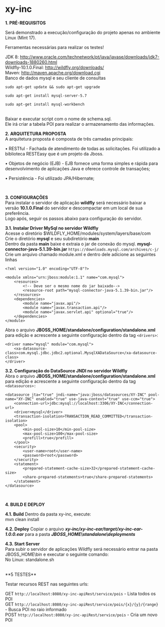 # xy-inc

**1. PRÉ-REQUISITOS**<br/>

Será demonstrado a execução/configuração do projeto apenas no ambiente Linux (Mint 17).

Ferramentas necessárias para realizar os testes!

JDK 8: http://www.oracle.com/technetwork/pt/java/javase/downloads/jdk7-downloads-1880260.html<br/>
Wildfly-10.1.0.Final: http://wildfly.org/downloads/<br/>
Maven: http://maven.apache.org/download.cgi<br/>
Banco de dados mysql e seu cliente de consultas<br/>
```
sudo apt-get update && sudo apt-get upgrade

sudo apt-get install mysql-server-5.7

sudo apt-get install mysql-workbench

```
<br/>
Baixar e executar script com o nome de schema.sql.<br/>
Ele irá criar a tabela POI para realizar o armazenamento das informações.<br/>

**2. ARQUITETURA PROPOSTA**<br/>
A arquitetura proposta é composta de três camadas principais:


•	RESTful - Fachada de atendimento de todas as solicitações. Foi utilizado a biblioteca RESTEasy que é um projeto da Jboss.

•	Objetos de negócio (EJB) - EJB fornece uma forma simples e rápida para desenvolvimento de aplicações Java e oferece controle de transações;

•	Persistência - Foi utilizado JPA/Hibernate;

<br/>

**3. CONFIGURAÇÕES**<br/>
Para instalar o servidor de aplicação **wildfly** será necessário baixar a versão **10.1.0.Final** do servidor e descompactar em um local de sua preferência. <br/>
Logo após, seguir os passos abaixo para configuração do servidor.<br/>

**3.1. Instalar Driver MySql no servidor Wildfly**<br/>
Acesse o diretório $WILDFLY_HOME/modules/system/layers/base/com<br/>
Crie o diretório **mysql** e seu subdiretório **main**<br/>
Dentro da pasta **main** baixe e extraia o jar de conexão do mysql. **mysql-connector-java-5.1.39-bin.jar**  `https://downloads.mysql.com/archives/c-j/` <br/>
Crie um arquivo chamado module.xml e dentro dele adicione as seguintes linhas <br/>
```
<?xml version="1.0" encoding="UTF-8"?>
 
<module xmlns="urn:jboss:module:1.1" name="com.mysql">
    <resources>
        <!-- Deve ser o mesmo nome do jar baixado-->
        <resource-root path="mysql-connector-java-5.1.39-bin.jar"/>
    </resources>
    <dependencies>
        <module name="javax.api"/>
        <module name="javax.transaction.api"/>
        <module name="javax.servlet.api" optional="true"/>
    </dependencies>
</module>
```

Abra o arquivo **JBOSS_HOME/standalone/configuration/standalone.xml** para edição e acrescente a seguinte configuração dentro da tag `<drivers>`:
```
<driver name="mysql" module="com.mysql">
    <xa-datasource-class>com.mysql.jdbc.jdbc2.optional.MysqlXADataSource</xa-datasource-class>
</driver>

```

**3.2. Configuração do DataSource JNDI no servidor Wildfly**<br/>
Abra o arquivo **JBOSS_HOME/standalone/configuration/standalone.xml** para edição e acrescente a seguinte configuração dentro da tag `<datasources>:`

```
<datasource jta="true" jndi-name="java:jboss/datasources/XY-INC" pool-name="XY-INC" enabled="true" use-java-context="true" use-ccm="true">
    <connection-url>jdbc:mysql://localhost:3306/XY-INC</connection-url>
    <driver>mysql</driver>
    <transaction-isolation>TRANSACTION_READ_COMMITTED</transaction-isolation>
    <pool>
        <min-pool-size>10</min-pool-size>
        <max-pool-size>100</max-pool-size>
        <prefill>true</prefill>
    </pool>
    <security>
        <user-name>root</user-name>
        <password>root</password>
    </security>
    <statement>
        <prepared-statement-cache-size>32</prepared-statement-cache-size>
        <share-prepared-statements>true</share-prepared-statements>
    </statement>
</datasource>
```
<br/>

**4. BUILD E DEPLOY**

**4.1. Build**
Dentro da pasta xy-inc, execute:<br/>
mvn clean install<br/>

**4.2. Deploy**
Copiar o arquivo _**xy-inc/xy-inc-ear/target/xy-inc-ear-1.0.0.ear**_ para a pasta **_JBOSS_HOME\standalone\deployments_**<br/>

**4.3. Start Server**<br/>
Para subir o servidor de aplicações Wildfly será necessário entrar na pasta JBOSS_HOME\bin e executar o seguinte comando:<br/>
No Linux: standalone.sh<br/>

<br/>
**5 TESTES**<br/>

Testar recursos REST nas seguintes urls:  <br/>

GET `http://localhost:8080/xy-inc-apiRest/service/pois` 				- Lista todos os POI <br/>
GET `http://localhost:8080/xy-inc-apiRest/service/pois/{x}/{y}/{range}` - Busca POI no raio informado<br/>
POST `http://localhost:8080/xy-inc-apiRest/service/pois` 				- Cria um novo POI


<br/>
